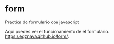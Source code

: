 # form
Practica de formulario con javascript

Aqui puedes ver el funcionamiento de el formulario.
https://eqznava.github.io/form/.
